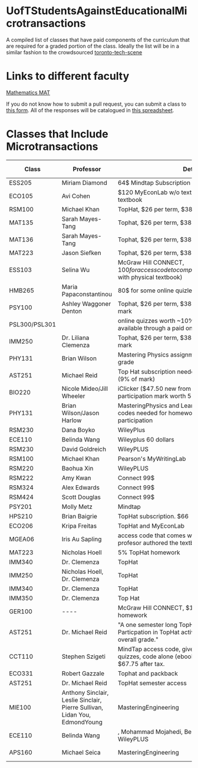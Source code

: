 # UofTStudentsAgainstEducationalMicrotransactions
A compiled list of classes that have paid components of the curriculum that are required for a graded portion of the class.
Ideally the list will be in a similar fashion to the crowdsourced [toronto-tech-scene](https://github.com/toriagibbs/toronto-tech-scene)


# Links to different faculty

[Mathematics MAT](faculty/mat.md)

If you do not know how to submit a pull request, you can submit a class to [this form](https://goo.gl/forms/UHPLS4AiTN5967i82). All of the responses will be catalogued in [this spreadsheet](https://docs.google.com/spreadsheets/d/1-cekdm6TQVJycQI1bHXJs3eHSkFGf8lgeRyPn0NUM_k/edit?usp=sharing).
# Classes that Include Microtransactions


| Class | Professor | Details | Link to Syllabus|
|---------|------------------|------------| ----- |
|ESS205|Miriam Diamond|64$ Mindtap Subscription| [Syllabus](add-link-here) |
|ECO105|Avi Cohen|$120 MyEconLab w/o textbook; $155.75 w/ digital textbook||
|RSM100|Michael Khan| TopHat, $26 per term, $38 per year|
|MAT135|Sarah Mayes-Tang| Tophat, $26 per term, $38 per year|
|MAT136|Sarah Mayes-Tang|	Tophat, $26 per term, $38 per year|
|MAT223|Jason Siefken|	Tophat, $26 per term, $38 per year|
|ESS103|Selina Wu|McGraw Hill CONNECT, $100 for access code to complete online assignments ($150 with physical textbook)|[Syllabus](https://q.utoronto.ca/files/1206367/download?download_frd=1)|
|HMB265|Maria Papaconstantinou| 80$ for some online quizlet stuff|
|PSY100|Ashley Waggoner Denton|Tophat, $26 per term, $38 per year worth 5% of the mark|
|PSL300/PSL301|		|online quizzes worth ~10% of the mark were only available through a paid online quizlet style thing|
|IMM250|Dr. Liliana Clemenza|Tophat, $26 per term, $38 per year worth 5% of the mark|
|PHY131| Brian Wilson|	Mastering Physics assignments worth 7% of final grade | [Syllabus](https://www.physics.utoronto.ca/~jharlow/teaching/phy131f17/syllabusPHY131f17.pdf)
|AST251|Michael Reid|	Top Hat subscription needed for in class particpation (9% of mark)
|BIO220|Nicole Mideo/Jill Wheeler|	iClicker ($47.50 new from bookstore) used for participation mark worth 5% of final grade
|PHY131|Brian Wilson/Jason Harlow	|MasteringPhysics and LearningCatalytics access codes needed for homework and in class participation
|RSM230|Dana Boyko|	WileyPlus|
|ECE110|Belinda Wang|	Wileyplus 60 dollars|
|RSM230|David Goldreich|	WileyPLUS|
|RSM100|Michael Khan|	Pearson's MyWritingLab|
|RSM220|Baohua Xin|	WileyPLUS|
|RSM222|Amy Kwan|	Connect 99$|
|RSM324|Alex Edwards|	Connect 99$|
|RSM424|Scott Douglas|	Connect 99$|
|PSY201|Molly Metz|	Mindtap| [Syllabus](https://drive.google.com/file/d/14lKW9hM_l7SV0QnaAqRDlHfajftd5YEz/view?usp=sharing)
|HPS210|Brian Baigrie|	TopHat subscription. $66| 
|ECO206|Kripa Freitas|	TopHat and MyEconLab|[Syllabus](https://www.economics.utoronto.ca/index.php/index/teaching/downloadCourseOutline/4233/83441)
|MGEA06|Iris Au	Sapling| access code that comes with the textbook. The profesor authored the textbook.|
|MAT223|Nicholas Hoell|	5% TopHat homework|[Syllabus](http://www.math.toronto.edu/nhoell/MAT223/MAT223_syllabus.pdf)
|IMM340|Dr. Clemenza|	TopHat|
|IMM250|Nicholas Hoell, Dr. Clemenza| TopHat|
|IMM340|Dr. Clemenza| TopHat|
|IMM350|Dr. Clemenza| Top Hat|
|GER100|---- |	McGraw Hill CONNECT, $100+ for code for homework |
|AST251|Dr. Michael Reid|	"A one semester long TopHat subscription: $26. Particpation in TopHat activities are worth 9% of the overall grade."|
|CCT110|Stephen Szigeti|	MindTap access code, gives access to ebook and quizzes, code alone (ebook no physical) is $59.95, $67.75 after tax. |
|ECO331|Robert Gazzale|	Tophat and packback|
|AST251|Dr. Michael Reid|	TopHat semester access|[Syllabus](https://www.dropbox.com/s/3stjvzotll5v5qe/AST251%20Syllabus.pdf?dl=0)
|MIE100|Anthony Sinclair, Leslie Sinclair, Pierre Sullivan, Lidan You, EdmondYoung|	MasteringEngineering|[Syllabus](https://inst-fs-yul-prod.inscloudgate.net/files/b93a40bf-328b-4289-9b79-07629ffb809c/mie100+course+outline+winter+2019+rev+707.docx?download=1&token=eyJ0eXAiOiJKV1QiLCJhbGciOiJIUzUxMiJ9.eyJpYXQiOjE1NDczNDA0MjEsInVzZXJfaWQiOiIxMTgzNDAwMDAwMDAxODQ3NTkiLCJyZXNvdXJjZSI6Ii9maWxlcy9iOTNhNDBiZi0zMjhiLTQyODktOWI3OS0wNzYyOWZmYjgwOWMvbWllMTAwK2NvdXJzZStvdXRsaW5lK3dpbnRlcisyMDE5K3Jldis3MDcuZG9jeCIsImhvc3QiOiJxLnV0b3JvbnRvLmNhIiwiZXhwIjoxNTQ3NDI2ODIxfQ.NQlLzkqvKxtxeLuOhFChF229Re6wdaZrF01Xj-yULt0Nn0KDKzVWIsz5GjmbNKlUqZTmK-zPV1NwRCppYJmp4g)
|ECE110|Belinda Wang|, Mohammad Mojahedi, Berj Bardakjian, Paul Yoo	WileyPLUS|[Syllabus](https://q.utoronto.ca/courses/70863/files/2336653/download?download_frd=1)
|APS160|Michael Seica	|MasteringEngineering|[Lecture Video](https://www.youtube.com/watch?v=FYz9S5xwJyo)|

